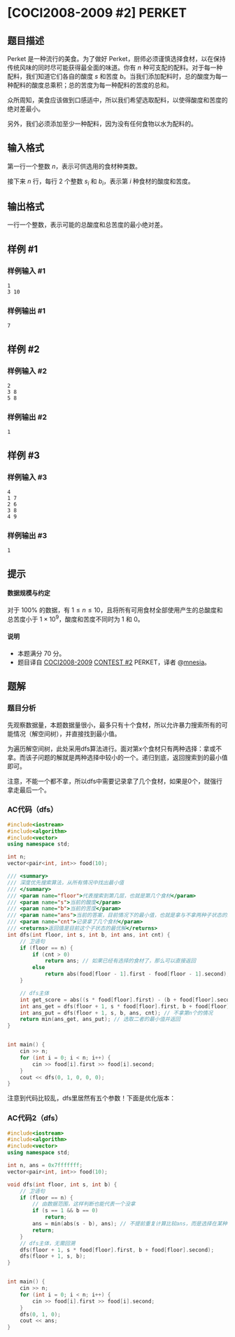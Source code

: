 # [COCI2008-2009 #2] PERKET

## 题目描述

Perket 是一种流行的美食。为了做好 Perket，厨师必须谨慎选择食材，以在保持传统风味的同时尽可能获得最全面的味道。你有 $n$ 种可支配的配料。对于每一种配料，我们知道它们各自的酸度 $s$ 和苦度 $b$。当我们添加配料时，总的酸度为每一种配料的酸度总乘积；总的苦度为每一种配料的苦度的总和。

众所周知，美食应该做到口感适中，所以我们希望选取配料，以使得酸度和苦度的绝对差最小。

另外，我们必须添加至少一种配料，因为没有任何食物以水为配料的。

## 输入格式

第一行一个整数 $n$，表示可供选用的食材种类数。

接下来 $n$ 行，每行 $2$ 个整数 $s_i$ 和 $b_i$，表示第 $i$ 种食材的酸度和苦度。

## 输出格式

一行一个整数，表示可能的总酸度和总苦度的最小绝对差。

## 样例 #1

### 样例输入 #1

```
1
3 10
```

### 样例输出 #1

```
7
```

## 样例 #2

### 样例输入 #2

```
2
3 8
5 8
```

### 样例输出 #2

```
1
```

## 样例 #3

### 样例输入 #3

```
4
1 7
2 6
3 8
4 9
```

### 样例输出 #3

```
1
```

## 提示

#### 数据规模与约定
对于 $100\%$ 的数据，有 $1 \leq n \leq 10$，且将所有可用食材全部使用产生的总酸度和总苦度小于 $1 \times 10^9$，酸度和苦度不同时为 $1$ 和 $0$。
#### 说明
- 本题满分 $70$ 分。
- 题目译自 [COCI2008-2009](https://hsin.hr/coci/archive/2008_2009/) [CONTEST #2](https://hsin.hr/coci/archive/2008_2009/contest2_tasks.pdf) PERKET，译者 @[mnesia](https://www.luogu.com.cn/user/115711)。

## 题解

### 题目分析

先观察数据量，本题数据量很小，最多只有十个食材，所以允许暴力搜索所有的可能情况（解空间树），并直接找到最小值。

为遍历解空间树，此处采用dfs算法进行。面对第x个食材只有两种选择：拿或不拿。而该子问题的解就是两种选择中较小的一个。递归到底，返回搜索到的最小值即可。

注意，不能一个都不拿，所以dfs中需要记录拿了几个食材，如果是0个，就强行拿走最后一个。

### AC代码（dfs）

```c++
#include<iostream>
#include<algorithm>
#include<vector>
using namespace std;

int n;
vector<pair<int, int>> food(10);

/// <summary>
/// 深度优先搜索算法，从所有情况中找出最小值
/// </summary>
/// <param name="floor">代表搜索到第几层，也就是第几个食材</param>
/// <param name="s">当前的酸度</param>
/// <param name="b">当前的苦度</param>
/// <param name="ans">当前的答案，目前情况下的最小值，也就是拿与不拿两种子状态的最小值</param>
/// <param name="cnt">记录拿了几个食材</param>
/// <returns>返回值是目前这个子状态的最优解</returns>
int dfs(int floor, int s, int b, int ans, int cnt) {
	// 卫语句
	if (floor == n) {
		if (cnt > 0)
			return ans; // 如果已经有选择的食材了，那么可以直接返回
		else
			return abs(food[floor - 1].first - food[floor - 1].second); // 如果没选，则选最后一个。这里一定注意数组下标是哪个！
	}

	// dfs主体
	int get_score = abs((s * food[floor].first) - (b + food[floor].second)); // 中间结果
	int ans_get = dfs(floor + 1, s * food[floor].first, b + food[floor].second, get_score, cnt + 1); // 拿第n个的情况
	int ans_put = dfs(floor + 1, s, b, ans, cnt); // 不拿第n个的情况
	return min(ans_get, ans_put); // 选取二者的最小值并返回
}


int main() {
	cin >> n;
	for (int i = 0; i < n; i++) {
		cin >> food[i].first >> food[i].second;
	}
	cout << dfs(0, 1, 0, 0, 0);
}
```

注意到代码比较乱，dfs里居然有五个参数！下面是优化版本：

### AC代码2（dfs）

```c++
#include<iostream>
#include<algorithm>
#include<vector>
using namespace std;

int n, ans = 0x7fffffff;
vector<pair<int, int>> food(10);

void dfs(int floor, int s, int b) {
	// 卫语句
	if (floor == n) {
		// 由数据范围，这样判断也能代表一个没拿
		if (s == 1 && b == 0)
			return;
		ans = min(abs(s - b), ans); // 不提前重复计算比较ans，而是选择在某种情况选好后，与全局最优解进行比较
		return;
	}
	// dfs主体，无需回溯
	dfs(floor + 1, s * food[floor].first, b + food[floor].second);
	dfs(floor + 1, s, b);
}


int main() {
	cin >> n;
	for (int i = 0; i < n; i++) {
		cin >> food[i].first >> food[i].second;
	}
	dfs(0, 1, 0);
	cout << ans;
}
```

